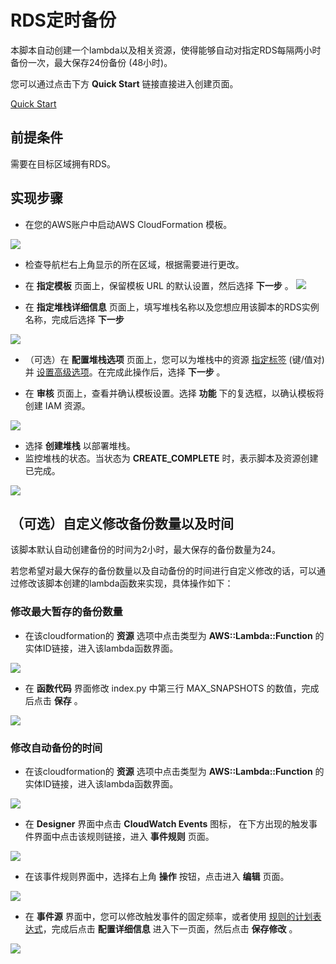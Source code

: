 # RDS定时备份

本脚本自动创建一个lambda以及相关资源，使得能够自动对指定RDS每隔两小时备份一次，最大保存24份备份 (48小时)。

您可以通过点击下方 **Quick Start** 链接直接进入创建页面。

[Quick Start](https://console.amazonaws.cn/cloudformation/home?region=cn-north-1#/stacks/new?stackName=backup-rds&templateURL=s3://quickstart-rds-backup/rds-backup.yaml) 

## 前提条件

需要在目标区域拥有RDS。

## 实现步骤

- 在您的AWS账户中启动AWS CloudFormation 模板。

![](https://quickstart-rds-backup.s3.cn-north-1.amazonaws.com.cn/CFN.png)

- 检查导航栏右上角显示的所在区域，根据需要进行更改。

- 在 **指定模板** 页面上，保留模板 URL 的默认设置，然后选择 **下一步** 。
![](https://quickstart-rds-backup.s3.cn-north-1.amazonaws.com.cn/CFN_template.png)

- 在 **指定堆栈详细信息** 页面上，填写堆栈名称以及您想应用该脚本的RDS实例名称，完成后选择 **下一步**

![](https://quickstart-rds-backup.s3.cn-north-1.amazonaws.com.cn/specifyInfo.png)

- （可选）在 **配置堆栈选项** 页面上，您可以为堆栈中的资源 [指定标签](https://docs.aws.amazon.com/AWSCloudFormation/latest/UserGuide/aws-properties-resource-tags.html) (键/值对) 并 [设置高级选项](https://docs.aws.amazon.com/AWSCloudFormation/latest/UserGuide/cfn-console-add-tags.html)。在完成此操作后，选择 **下一步** 。

- 在 **审核** 页面上，查看并确认模板设置。选择 **功能** 下的复选框，以确认模板将创建 IAM 资源。

![](https://quickstart-rds-backup.s3.cn-north-1.amazonaws.com.cn/capability.png)

-  选择 **创建堆栈** 以部署堆栈。
- 监控堆栈的状态。当状态为 **CREATE\_COMPLETE** 时，表示脚本及资源创建已完成。

![](https://quickstart-rds-backup.s3.cn-north-1.amazonaws.com.cn/create_complete.png)

## （可选）自定义修改备份数量以及时间

该脚本默认自动创建备份的时间为2小时，最大保存的备份数量为24。

若您希望对最大保存的备份数量以及自动备份的时间进行自定义修改的话，可以通过修改该脚本创建的lambda函数来实现，具体操作如下：

### 修改最大暂存的备份数量

- 在该cloudformation的 **资源** 选项中点击类型为 **AWS::Lambda::Function** 的实体ID链接，进入该lambda函数界面。

![](https://quickstart-rds-backup.s3.cn-north-1.amazonaws.com.cn/CFN_lambda.png)

- 在 **函数代码** 界面修改 index.py 中第三行 MAX_SNAPSHOTS 的数值，完成后点击 **保存** 。

![](https://quickstart-rds-backup.s3.cn-north-1.amazonaws.com.cn/lambda_code.png)

### 修改自动备份的时间

- 在该cloudformation的 **资源** 选项中点击类型为 **AWS::Lambda::Function** 的实体ID链接，进入该lambda函数界面。

![](https://quickstart-rds-backup.s3.cn-north-1.amazonaws.com.cn/CFN_lambda.png)

- 在 **Designer** 界面中点击 **CloudWatch Events** 图标， 在下方出现的触发事件界面中点击该规则链接，进入 **事件规则** 页面。

![](https://quickstart-rds-backup.s3.cn-north-1.amazonaws.com.cn/cloudWatch_event.png)

- 在该事件规则界面中，选择右上角 **操作** 按钮，点击进入 **编辑** 页面。

![](https://quickstart-rds-backup.s3.cn-north-1.amazonaws.com.cn/edit_event.png)

- 在 **事件源** 界面中，您可以修改触发事件的固定频率，或者使用 [规则的计划表达式](https://docs.amazonaws.cn/AmazonCloudWatch/latest/events/ScheduledEvents.html)，完成后点击 **配置详细信息** 进入下一页面，然后点击 **保存修改** 。

![](https://quickstart-rds-backup.s3.cn-north-1.amazonaws.com.cn/edit_event2.png)
